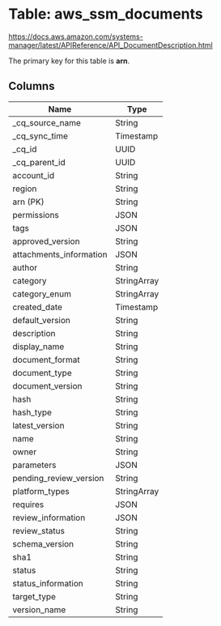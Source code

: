 # Table: aws_ssm_documents

https://docs.aws.amazon.com/systems-manager/latest/APIReference/API_DocumentDescription.html

The primary key for this table is **arn**.


## Columns
| Name          | Type          |
| ------------- | ------------- |
|_cq_source_name|String|
|_cq_sync_time|Timestamp|
|_cq_id|UUID|
|_cq_parent_id|UUID|
|account_id|String|
|region|String|
|arn (PK)|String|
|permissions|JSON|
|tags|JSON|
|approved_version|String|
|attachments_information|JSON|
|author|String|
|category|StringArray|
|category_enum|StringArray|
|created_date|Timestamp|
|default_version|String|
|description|String|
|display_name|String|
|document_format|String|
|document_type|String|
|document_version|String|
|hash|String|
|hash_type|String|
|latest_version|String|
|name|String|
|owner|String|
|parameters|JSON|
|pending_review_version|String|
|platform_types|StringArray|
|requires|JSON|
|review_information|JSON|
|review_status|String|
|schema_version|String|
|sha1|String|
|status|String|
|status_information|String|
|target_type|String|
|version_name|String|
